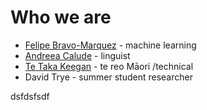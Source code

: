 # Who we are
* [Felipe Bravo-Marquez](https://felipebravom.com/) - machine learning
* [Andreea Calude](https://www.calude.net/andreea/) - linguist
* [Te Taka Keegan](https://www.cms.waikato.ac.nz/people/tetaka) - te reo Māori /technical
* David Trye - summer student researcher



dsfdsfsdf


